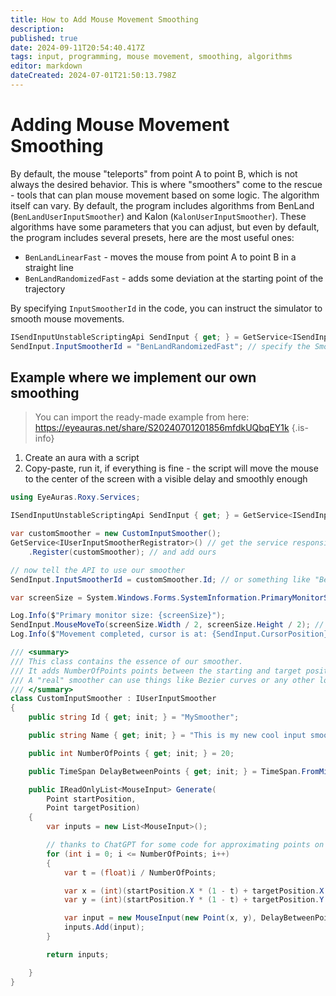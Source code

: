 ```yaml
---
title: How to Add Mouse Movement Smoothing
description: 
published: true
date: 2024-09-11T20:54:40.417Z
tags: input, programming, mouse movement, smoothing, algorithms
editor: markdown
dateCreated: 2024-07-01T21:50:13.798Z
---
```


# Adding Mouse Movement Smoothing
By default, the mouse "teleports" from point A to point B, which is not always the desired behavior. This is where "smoothers" come to the rescue - tools that can plan mouse movement based on some logic.
The algorithm itself can vary. By default, the program includes algorithms from BenLand (`BenLandUserInputSmoother`) and Kalon (`KalonUserInputSmoother`).
These algorithms have some parameters that you can adjust, but even by default, the program includes several presets, here are the most useful ones:
- `BenLandLinearFast` - moves the mouse from point A to point B in a straight line
- `BenLandRandomizedFast` - adds some deviation at the starting point of the trajectory

By specifying `InputSmootherId` in the code, you can instruct the simulator to smooth mouse movements.

```csharp
ISendInputUnstableScriptingApi SendInput { get; } = GetService<ISendInputUnstableScriptingApi>(); // needed for input sending
SendInput.InputSmootherId = "BenLandRandomizedFast"; // specify the Smoother Id here
```

## Example where we implement our own smoothing
> You can import the ready-made example from here: https://eyeauras.net/share/S20240701201856mfdkUQbqEY1k
{.is-info}

1. Create an aura with a script
2. Copy-paste, run it, if everything is fine - the script will move the mouse to the center of the screen with a visible delay and smoothly enough

```csharp
using EyeAuras.Roxy.Services;

ISendInputUnstableScriptingApi SendInput { get; } = GetService<ISendInputUnstableScriptingApi>(); // needed for input sending

var customSmoother = new CustomInputSmoother();
GetService<IUserInputSmootherRegistrator>() // get the service responsible for our "smoothers"
    .Register(customSmoother); // and add ours

// now tell the API to use our smoother
SendInput.InputSmootherId = customSmoother.Id; // or something like "BenLandRandomizedFast";

var screenSize = System.Windows.Forms.SystemInformation.PrimaryMonitorSize; // get the size of the primary screen

Log.Info($"Primary monitor size: {screenSize}");
SendInput.MouseMoveTo(screenSize.Width / 2, screenSize.Height / 2); // move to the center
Log.Info($"Movement completed, cursor is at: {SendInput.CursorPosition}");

/// <summary>
/// This class contains the essence of our smoother.
/// It adds NumberOfPoints points between the starting and target positions.
/// A "real" smoother can use things like Bezier curves or any other logic
/// </summary>
class CustomInputSmoother : IUserInputSmoother
{
    public string Id { get; init; } = "MySmoother";

    public string Name { get; init; } = "This is my new cool input smoother";

    public int NumberOfPoints { get; init; } = 20;

    public TimeSpan DelayBetweenPoints { get; init; } = TimeSpan.FromMilliseconds(10);

    public IReadOnlyList<MouseInput> Generate(
        Point startPosition,
        Point targetPosition)
    {
        var inputs = new List<MouseInput>();

        // thanks to ChatGPT for some code for approximating points on a line
        for (int i = 0; i <= NumberOfPoints; i++)
        {
            var t = (float)i / NumberOfPoints;

            var x = (int)(startPosition.X * (1 - t) + targetPosition.X * t);
            var y = (int)(startPosition.Y * (1 - t) + targetPosition.Y * t);

            var input = new MouseInput(new Point(x, y), DelayBetweenPoints);
            inputs.Add(input);
        }

        return inputs;

    }
}
```
